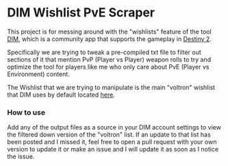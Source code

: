 # DIM Wishlist PvE Scraper

This project is for messing around with the "wishlists" feature of the tool
[DIM](https://github.com/DestinyItemManager/DIM), which is a community app that supports the gameplay in 
[Destiny 2](https://www.bungie.net/).

Specifically we are trying to tweak a pre-compiled txt file to filter out sections of it that mention PvP 
(Player vs Player) weapon rolls to try and optimize the tool for players like me who only care about PvE 
(Player vs Environment) content.

The Wishlist that we are trying to manipulate is the main "voltron" wishlist that DIM uses by default located [here](https://github.com/48klocs/dim-wish-list-sources/blob/master/voltron.txt).

### How to use
Add any of the output files as a source in your DIM account settings to view the filtered down version of the "voltron" list. If an update to that list has been posted and I missed it, feel free to open a pull request with your own version to update it or make an issue and I will update it as soon as I notice the issue.
